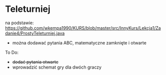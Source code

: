 # Teleturniej
na podstawie: https://github.com/wkempa1990/KURS/blob/master/src/InnyKurs/Lekcja1/Zadanie4/ProstyTeleturniej.java
- można dodawać pytania ABC, matematyczne zamknięte i otwarte

To Do:
- ~~dodać pytania otwarte~~
- wprowadzić schemat gry dla dwóch graczy
